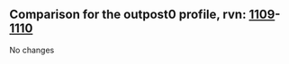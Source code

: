 ## Comparison for the outpost0 profile, rvn: [1109](https://github.com/PRO100KatYT/FortniteProfileRevisions/tree/main/profiles/outpost0/1109%20outpost0.json)-[1110](https://github.com/PRO100KatYT/FortniteProfileRevisions/tree/main/profiles/outpost0/1110%20outpost0.json)

No changes
